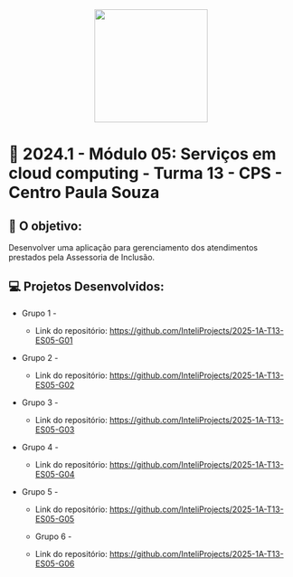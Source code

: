 <div align="center">
    <img src="https://images.seeklogo.com/logo-png/43/2/centro-paula-souza-logo-png_seeklogo-439596.png"  width="200">
</div>


# 🙋 2024.1  - Módulo 05: Serviços em cloud computing - Turma 13 - CPS - Centro Paula Souza


## 🎯 O objetivo:
Desenvolver uma aplicação para gerenciamento dos atendimentos prestados pela Assessoria de Inclusão.

## 💻 Projetos Desenvolvidos: 

- Grupo 1 - 
  - Link do repositório: https://github.com/InteliProjects/2025-1A-T13-ES05-G01

- Grupo 2 - 
  - Link do repositório: https://github.com/InteliProjects/2025-1A-T13-ES05-G02

- Grupo 3 -  
  - Link do repositório: https://github.com/InteliProjects/2025-1A-T13-ES05-G03

- Grupo 4 - 
  - Link do repositório: https://github.com/InteliProjects/2025-1A-T13-ES05-G04

- Grupo 5 - 
  - Link do repositório: https://github.com/InteliProjects/2025-1A-T13-ES05-G05

  - Grupo 6 - 
  - Link do repositório: https://github.com/InteliProjects/2025-1A-T13-ES05-G06

